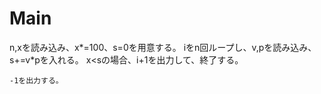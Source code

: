 # Main
n,xを読み込み、x*=100、s=0を用意する。
	iをn回ループし、v,pを読み込み、s+=v*pを入れる。
	x<sの場合、i+1を出力して、終了する。
	
	-1を出力する。
	